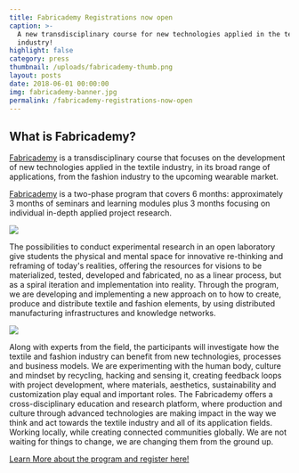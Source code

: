 ```yaml
---
title: Fabricademy Registrations now open
caption: >-
  A new transdisciplinary course for new technologies applied in the textile
  industry!
highlight: false
category: press
thumbnail: /uploads/fabricademy-thumb.png
layout: posts
date: 2018-06-01 00:00:00
img: fabricademy-banner.jpg
permalink: /fabricademy-registrations-now-open
---
```


## What is Fabricademy?

<a href="http://textile-academy.org/join/" target="_blank">Fabricademy</a> is a transdisciplinary course that focuses on the development of new technologies applied in the textile industry, in its broad range of applications, from the fashion industry to the upcoming wearable market.

<a href="http://textile-academy.org/join/" target="_blank">Fabricademy</a> is a two-phase program that covers 6 months: approximately 3 months of seminars and learning modules plus 3 months focusing on individual in-depth applied project research.

![](/fabfoundation/uploads/fabrics-sample.png)

The possibilities to conduct experimental research in an open laboratory give students the physical and mental space for innovative re-thinking and reframing of today's realities, offering the resources for visions to be materialized, tested, developed and fabricated, no as a linear process, but as a spiral iteration and implementation into reality. Through the program, we are developing and implementing a new approach on to how to create, produce and distribute textile and fashion elements, by using distributed manufacturing infrastructures and knowledge networks.

![](/fabfoundation/uploads/fabricademy_program.jpg)

Along with experts from the field, the participants will investigate how the textile and fashion industry can benefit from new technologies, processes and business models. We are experimenting with the human body, culture and mindset by recycling, hacking and sensing it, creating feedback loops with project development, where materials, aesthetics, sustainability and customization play equal and important roles. The Fabricademy offers a cross-disciplinary education and research platform, where production and culture through advanced technologies are making impact in the way we think and act towards the textile industry and all of its application fields. Working locally, while creating connected communities globally. We are not waiting for things to change, we are changing them from the ground up.

<a href="http://textile-academy.org/" target="_blank">Learn More about the program and register here!</a> 